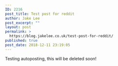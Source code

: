 ```yaml
---
ID: 2216
post_title: Test post for reddit
author: Jake Lee
post_excerpt: ""
layout: post
permalink: >
  https://blog.jakelee.co.uk/test-post-for-reddit/
published: true
post_date: 2018-12-11 23:19:05
---
```

Testing autoposting, this will be deleted <!--more-->soon!
